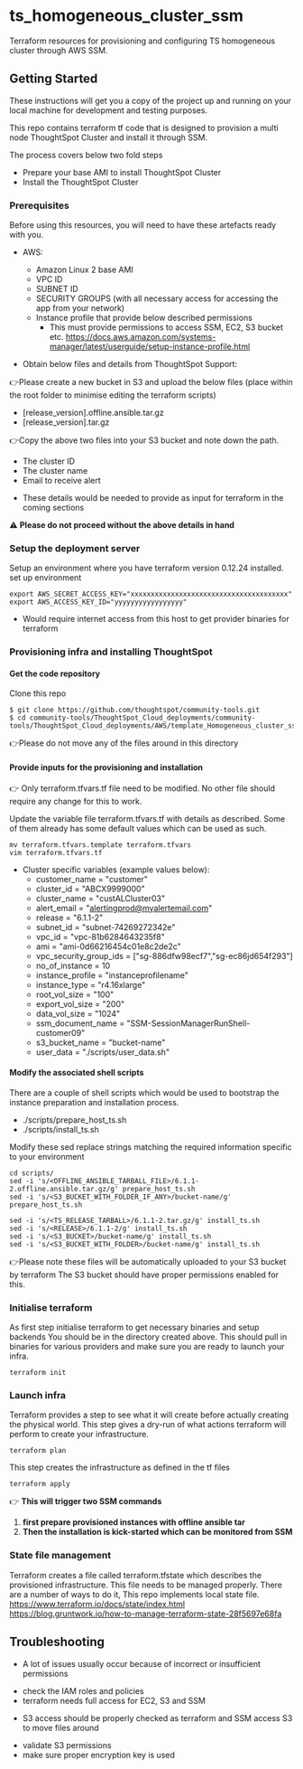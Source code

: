 # ts_homogeneous_cluster_ssm
Terraform resources for provisioning and configuring TS homogeneous cluster through AWS SSM.

## Getting Started
These instructions will get you a copy of the project up and running on your
local machine for development and testing purposes.

This repo contains terraform tf code that is designed to provision a multi node
ThoughtSpot Cluster and install it through SSM.

The process covers below two fold steps
  - Prepare your base AMI to install ThoughtSpot Cluster
  - Install the ThoughtSpot Cluster

### Prerequisites

Before using this resources, you will need to have these artefacts ready with you.

* AWS:
  - Amazon Linux 2 base AMI
  - VPC ID
  - SUBNET ID
  - SECURITY GROUPS (with all necessary access for accessing the app from your network)
  - Instance profile that provide below described permissions
      * This must provide permissions to access SSM, EC2, S3 bucket etc.
      https://docs.aws.amazon.com/systems-manager/latest/userguide/setup-instance-profile.html


* Obtain below files and details from ThoughtSpot Support:

:point_right:Please create a new bucket in S3 and upload the below files (place within the root folder to minimise editing the terraform scripts)
  - [release_version].offline.ansible.tar.gz
  - [release_version].tar.gz

:point_right:Copy the above two files into your S3 bucket and note down the path.

  - The cluster ID  
  - The cluster name  
  - Email to receive alert

* These details would be needed to provide as input for terraform in the coming sections

:warning: **Please do not proceed without the above details in hand**

### Setup the deployment server

Setup an environment where you have terraform version 0.12.24 installed.
set up environment
```
export AWS_SECRET_ACCESS_KEY="xxxxxxxxxxxxxxxxxxxxxxxxxxxxxxxxxxxxxxx"
export AWS_ACCESS_KEY_ID="yyyyyyyyyyyyyyyyy"
```
  - Would require internet access from this host to get provider binaries for terraform

### Provisioning infra and installing ThoughtSpot
#### Get the code repository
Clone this repo
```
$ git clone https://github.com/thoughtspot/community-tools.git
$ cd community-tools/ThoughtSpot_Cloud_deployments/community-tools/ThoughtSpot_Cloud_deployments/AWS/template_Homogeneous_cluster_ssm/without_role_creation/ts_cluster_ssm/

```
:point_right:Please do not move any of the files around in this directory

#### Provide inputs for the provisioning and installation
:point_right: Only terraform.tfvars.tf file need to be modified.
No other file should require any change for this to work.

Update the variable file terraform.tfvars.tf with details as described.
Some of them already has some default values which can be used as such.
```
mv terraform.tfvars.template terraform.tfvars
vim terraform.tfvars.tf
```
* Cluster specific variables (example values below):
  - customer_name           = "customer"
  - cluster_id              = "ABCX9999000"
  - cluster_name            = "custALCluster03"
  - alert_email             = "alertingprod@myalertemail.com"
  - release                 = "6.1.1-2"
  - subnet_id               = "subnet-74269272342e"
  - vpc_id                  = "vpc-81b6284643235f8"
  - ami                     = "ami-0d66216454c01e8c2de2c"
  - vpc_security_group_ids  = ["sg-886dfw98ecf7","sg-ec86jd654f293"]
  - no_of_instance          = 10
  - instance_profile        = "instanceprofilename"
  - instance_type           = "r4.16xlarge"
  - root_vol_size           = "100"
  - export_vol_size         = "200"
  - data_vol_size           = "1024"
  - ssm_document_name       = "SSM-SessionManagerRunShell-customer09"
  - s3_bucket_name          = "bucket-name"
  - user_data               = "./scripts/user_data.sh"

#### Modify the associated shell scripts
There are a couple of shell scripts which would be used to bootstrap the instance
preparation and installation process.

- ./scripts/prepare_host_ts.sh
- ./scripts/install_ts.sh

Modify these sed replace strings matching the required information specific to your environment
```
cd scripts/
sed -i 's/<OFFLINE_ANSIBLE_TARBALL_FILE>/6.1.1-2.offline.ansible.tar.gz/g' prepare_host_ts.sh
sed -i 's/<S3_BUCKET_WITH_FOLDER_IF_ANY>/bucket-name/g' prepare_host_ts.sh

sed -i 's/<TS_RELEASE_TARBALL>/6.1.1-2.tar.gz/g' install_ts.sh
sed -i 's/<RELEASE>/6.1.1-2/g' install_ts.sh
sed -i 's/<S3_BUCKET>/bucket-name/g' install_ts.sh
sed -i 's/<S3_BUCKET_WITH_FOLDER>/bucket-name/g' install_ts.sh
```

:point_right:Please note these files will be automatically uploaded to your S3 bucket by terraform
The S3 bucket should have proper permissions enabled for this.

### Initialise terraform
As first step initialise terraform to get necessary binaries and setup backends
You should be in the directory created above.
This should pull in binaries for various providers and make sure you are ready to launch your infra.
```
terraform init
```
### Launch infra
Terraform provides a step to see what it will create before actually creating the physical world.
This step gives a dry-run of what actions terraform will perform to create your infrastructure.
```
terraform plan
```
This step creates the infrastructure as defined in the tf files
```
terraform apply
```
:point_right: **This will trigger two SSM commands**
1. **first prepare provisioned instances with offline ansible tar**
2. **Then the installation is kick-started which can be monitored from SSM**

### State file management
Terraform creates a file called terraform.tfstate which describes the provisioned infrastructure.
This file needs to be managed properly.
There are a number of ways to do it, This repo implements local state file.
https://www.terraform.io/docs/state/index.html
https://blog.gruntwork.io/how-to-manage-terraform-state-28f5697e68fa

## Troubleshooting

* A lot of issues usually occur because of incorrect or insufficient permissions
- check the IAM roles and policies
- terraform needs full access for EC2, S3 and SSM

* S3 access should be properly checked as terraform and SSM access S3 to move files around
- validate S3 permissions
- make sure proper encryption key is used
